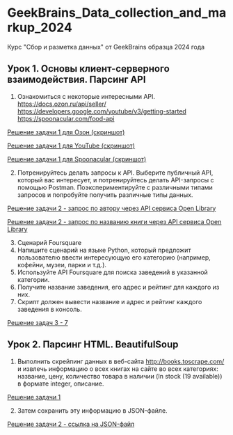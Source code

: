 # GeekBrains_Data_collection_and_markup_2024
Курс "Сбор и разметка данных" от GeekBrains образца 2024 года

## Урок 1. Основы клиент-серверного взаимодействия. Парсинг API
1. Ознакомиться с некоторые интересными API. https://docs.ozon.ru/api/seller/ https://developers.google.com/youtube/v3/getting-started https://spoonacular.com/food-api

[Решение задачи 1 для Озон (скриншот)](https://github.com/AndreyOmi/GeekBrains_Data_collection_and_markup_2024/blob/main/Seminar_№1/Изучение%20API%20Озон.JPG)

[Решение задачи 1 для YouTube (скриншот)](https://github.com/AndreyOmi/GeekBrains_Data_collection_and_markup_2024/blob/main/Seminar_№1/Изучение%20API%20Youtube_.JPG)

[Решение задачи 1 для Spoonacular (скриншот)](https://github.com/AndreyOmi/GeekBrains_Data_collection_and_markup_2024/blob/main/Seminar_№1/Изучение%20API%20spoonacular_.JPG)

2. Потренируйтесь делать запросы к API. Выберите публичный API, который вас интересует, и потренируйтесь делать API-запросы с помощью Postman. Поэкспериментируйте с различными типами запросов и попробуйте получить различные типы данных.

[Решение задачи 2 - запрос по автору через API сервиса Open Library](https://github.com/AndreyOmi/GeekBrains_Data_collection_and_markup_2024/blob/main/Seminar_№1/Публичный%20API%20Open%20Library%20Поиск%20по%20автору.JPG)

[Решение задачи 2 - запрос по названию книги через API сервиса Open Library](https://github.com/AndreyOmi/GeekBrains_Data_collection_and_markup_2024/blob/main/Seminar_№1/Публичный%20API%20Open%20Library%20Поиск%20по%20книге.JPG)

3. Сценарий Foursquare
4. Напишите сценарий на языке Python, который предложит пользователю ввести интересующую его категорию (например, кофейни, музеи, парки и т.д.).
5. Используйте API Foursquare для поиска заведений в указанной категории.
6. Получите название заведения, его адрес и рейтинг для каждого из них.
7. Скрипт должен вывести название и адрес и рейтинг каждого заведения в консоль.

[Решение задач 3 - 7](https://github.com/AndreyOmi/GeekBrains_Data_collection_and_markup_2024/blob/main/Seminar_№1/homework_seminar_1_05-03-2024_.ipynb)

## Урок 2. Парсинг HTML. BeautifulSoup
1. Выполнить скрейпинг данных в веб-сайта http://books.toscrape.com/ и извлечь информацию о всех книгах на сайте во всех категориях: название, цену, количество товара в наличии (In stock (19 available)) в формате integer, описание.

[Решение задачи 1](https://)

2. Затем сохранить эту информацию в JSON-файле.

[Решение задачи 2 - ссылка на JSON-файл](https://)
   

